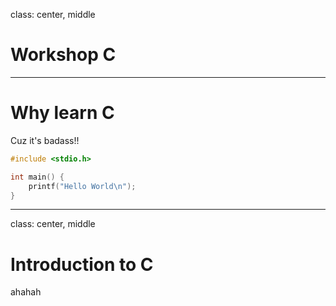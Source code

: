 class: center, middle

# Workshop C

---

# Why learn C

Cuz it's badass!!

```C
#include <stdio.h>

int main() {
	printf("Hello World\n");
}
```

---

class: center, middle

# Introduction to C

ahahah
